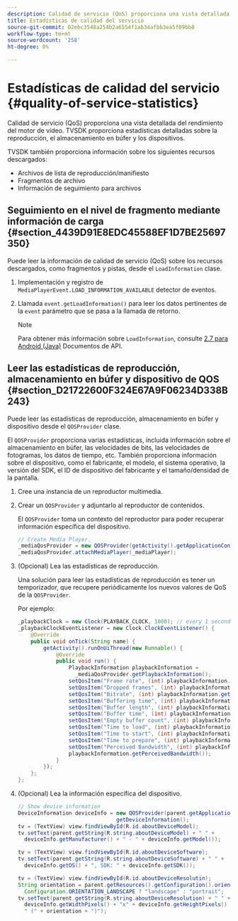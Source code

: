 ```yaml
---
description: Calidad de servicio (QoS) proporciona una vista detallada del rendimiento del motor de vídeo. TVSDK proporciona estadísticas detalladas sobre la reproducción, el almacenamiento en búfer y los dispositivos.
title: Estadísticas de calidad del servicio
source-git-commit: 02ebc3548a254b2a6554f1ab34afbb3ea5f09bb8
workflow-type: tm+mt
source-wordcount: '258'
ht-degree: 0%

---
```


# Estadísticas de calidad del servicio {#quality-of-service-statistics}

Calidad de servicio (QoS) proporciona una vista detallada del rendimiento del motor de vídeo. TVSDK proporciona estadísticas detalladas sobre la reproducción, el almacenamiento en búfer y los dispositivos.

TVSDK también proporciona información sobre los siguientes recursos descargados:

* Archivos de lista de reproducción/manifiesto
* Fragmentos de archivo
* Información de seguimiento para archivos

## Seguimiento en el nivel de fragmento mediante información de carga {#section_4439D91E8EDC45588EF1D7BE25697350}

Puede leer la información de calidad de servicio (QoS) sobre los recursos descargados, como fragmentos y pistas, desde el `LoadInformation` clase.

1. Implementación y registro de `MediaPlayerEvent.LOAD_INFORMATION_AVAILABLE` detector de eventos.
1. Llamada `event.getLoadInformation()` para leer los datos pertinentes de la `event` parámetro que se pasa a la llamada de retorno.

   >[!NOTE]
   >
   >Para obtener más información sobre `LoadInformation`, consulte [2.7 para Android (Java)](https://help.adobe.com/en_US/primetime/api/psdk/javadoc_2.7/index.html) Documentos de API.

## Leer las estadísticas de reproducción, almacenamiento en búfer y dispositivo de QOS {#section_D21722600F324E67A9F06234D338B243}

Puede leer las estadísticas de reproducción, almacenamiento en búfer y dispositivo desde el `QOSProvider` clase.

El `QOSProvider` proporciona varias estadísticas, incluida información sobre el almacenamiento en búfer, las velocidades de bits, las velocidades de fotogramas, los datos de tiempo, etc. También proporciona información sobre el dispositivo, como el fabricante, el modelo, el sistema operativo, la versión del SDK, el ID de dispositivo del fabricante y el tamaño/densidad de la pantalla.

1. Cree una instancia de un reproductor multimedia.
1. Crear un `QOSProvider` y adjuntarlo al reproductor de contenidos.

   El `QOSProvider` toma un contexto del reproductor para poder recuperar información específica del dispositivo.

   ```java
   // Create Media Player. 
   _mediaQosProvider = new QOSProvider(getActivity().getApplicationContext()); 
   _mediaQosProvider.attachMediaPlayer(_mediaPlayer);
   ```

1. (Opcional) Lea las estadísticas de reproducción.

   Una solución para leer las estadísticas de reproducción es tener un temporizador, que recupere periódicamente los nuevos valores de QoS de la `QOSProvider`.

   Por ejemplo:

   ```java
   _playbackClock = new Clock(PLAYBACK_CLOCK, 1000); // every 1 second 
   _playbackClockEventListener = new Clock.ClockEventListener() { 
       @Override 
       public void onTick(String name) { 
           getActivity().runOnUiThread(new Runnable() { 
               @Override 
               public void run() { 
                   PlaybackInformation playbackInformation =  
                     _mediaQosProvider.getPlaybackInformation();  
                   setQosItem("Frame rate", (int) playbackInformation.getFrameRate());  
                   setQosItem("Dropped frames", (int) playbackInformation.getDroppedFrameCount()); 
                   setQosItem("Bitrate", (int) playbackInformation.getBitrate()); 
                   setQosItem("Buffering time", (int) playbackInformation.getBufferingTime());  
                   setQosItem("Buffer length", (int) playbackInformation.getBufferLength());  
                   setQosItem("Buffer time", (int) playbackInformation.getBufferTime());  
                   setQosItem("Empty buffer count", (int) playbackInformation.getEmptyBufferCount());  
                   setQosItem("Time to load", (int) playbackInformation.getTimeToLoad());  
                   setQosItem("Time to start", (int) playbackInformation.getTimeToStart()); 
                   setQosItem("Time to prepare", (int) playbackInformation.getTimeToPrepare()); 
                   setQosItem("Perceived Bandwidth", (int) playbackInformation.getPerceivedBandwidth());   
                   playbackInformation.getPerceivedBandwidth()); 
               } 
           }); 
       }; 
   }; 
   ```

1. (Opcional) Lea la información específica del dispositivo.

   ```java
   // Show device information 
   DeviceInformation deviceInfo = new QOSProvider(parent.getApplicationContext()). 
                                  getDeviceInformation(); 
   tv = (TextView) view.findViewById(R.id.aboutDeviceModel); 
   tv.setText(parent.getString(R.string.aboutDeviceModel) + " " +  
     deviceInfo.getManufacturer() + " - " + deviceInfo.getModel()); 
   
   tv = (TextView) view.findViewById(R.id.aboutDeviceSoftware); 
   tv.setText(parent.getString(R.string.aboutDeviceSoftware) + " " +  
     deviceInfo.getOS() + ", SDK: " + deviceInfo.getSDK()); 
   
   tv = (TextView) view.findViewById(R.id.aboutDeviceResolutin); 
   String orientation = parent.getResources().getConfiguration().orientation ==  
     Configuration.ORIENTATION_LANDSCAPE ? "landscape" : "portrait"; 
   tv.setText(parent.getString(R.string.aboutDeviceResolution) + " " +  
     deviceInfo.getWidthPixels() + "x" + deviceInfo.getHeightPixels() +  
     " (" + orientation + ")"); 
   ```
